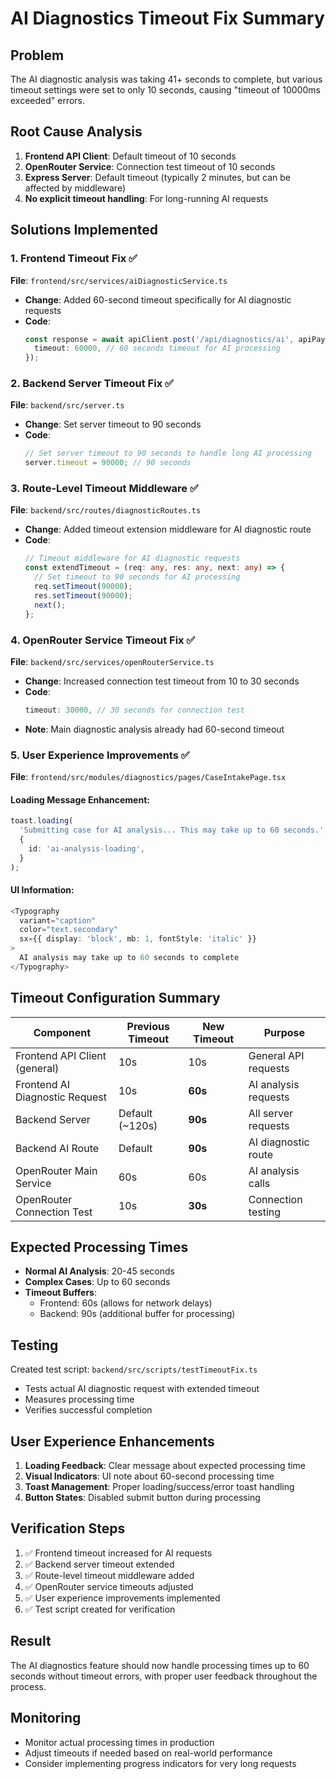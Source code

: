 # AI Diagnostics Timeout Fix Summary

## Problem

The AI diagnostic analysis was taking 41+ seconds to complete, but various timeout settings were set to only 10 seconds, causing "timeout of 10000ms exceeded" errors.

## Root Cause Analysis

1. **Frontend API Client**: Default timeout of 10 seconds
2. **OpenRouter Service**: Connection test timeout of 10 seconds
3. **Express Server**: Default timeout (typically 2 minutes, but can be affected by middleware)
4. **No explicit timeout handling**: For long-running AI requests

## Solutions Implemented

### 1. Frontend Timeout Fix ✅

**File**: `frontend/src/services/aiDiagnosticService.ts`

- **Change**: Added 60-second timeout specifically for AI diagnostic requests
- **Code**:
  ```typescript
  const response = await apiClient.post('/api/diagnostics/ai', apiPayload, {
    timeout: 60000, // 60 seconds timeout for AI processing
  });
  ```

### 2. Backend Server Timeout Fix ✅

**File**: `backend/src/server.ts`

- **Change**: Set server timeout to 90 seconds
- **Code**:
  ```typescript
  // Set server timeout to 90 seconds to handle long AI processing
  server.timeout = 90000; // 90 seconds
  ```

### 3. Route-Level Timeout Middleware ✅

**File**: `backend/src/routes/diagnosticRoutes.ts`

- **Change**: Added timeout extension middleware for AI diagnostic route
- **Code**:
  ```typescript
  // Timeout middleware for AI diagnostic requests
  const extendTimeout = (req: any, res: any, next: any) => {
    // Set timeout to 90 seconds for AI processing
    req.setTimeout(90000);
    res.setTimeout(90000);
    next();
  };
  ```

### 4. OpenRouter Service Timeout Fix ✅

**File**: `backend/src/services/openRouterService.ts`

- **Change**: Increased connection test timeout from 10 to 30 seconds
- **Code**:
  ```typescript
  timeout: 30000, // 30 seconds for connection test
  ```
- **Note**: Main diagnostic analysis already had 60-second timeout

### 5. User Experience Improvements ✅

**File**: `frontend/src/modules/diagnostics/pages/CaseIntakePage.tsx`

#### Loading Message Enhancement:

```typescript
toast.loading(
  'Submitting case for AI analysis... This may take up to 60 seconds.',
  {
    id: 'ai-analysis-loading',
  }
);
```

#### UI Information:

```typescript
<Typography
  variant="caption"
  color="text.secondary"
  sx={{ display: 'block', mb: 1, fontStyle: 'italic' }}
>
  AI analysis may take up to 60 seconds to complete
</Typography>
```

## Timeout Configuration Summary

| Component                      | Previous Timeout | New Timeout | Purpose              |
| ------------------------------ | ---------------- | ----------- | -------------------- |
| Frontend API Client (general)  | 10s              | 10s         | General API requests |
| Frontend AI Diagnostic Request | 10s              | **60s**     | AI analysis requests |
| Backend Server                 | Default (~120s)  | **90s**     | All server requests  |
| Backend AI Route               | Default          | **90s**     | AI diagnostic route  |
| OpenRouter Main Service        | 60s              | 60s         | AI analysis calls    |
| OpenRouter Connection Test     | 10s              | **30s**     | Connection testing   |

## Expected Processing Times

- **Normal AI Analysis**: 20-45 seconds
- **Complex Cases**: Up to 60 seconds
- **Timeout Buffers**:
  - Frontend: 60s (allows for network delays)
  - Backend: 90s (additional buffer for processing)

## Testing

Created test script: `backend/src/scripts/testTimeoutFix.ts`

- Tests actual AI diagnostic request with extended timeout
- Measures processing time
- Verifies successful completion

## User Experience Enhancements

1. **Loading Feedback**: Clear message about expected processing time
2. **Visual Indicators**: UI note about 60-second processing time
3. **Toast Management**: Proper loading/success/error toast handling
4. **Button States**: Disabled submit button during processing

## Verification Steps

1. ✅ Frontend timeout increased for AI requests
2. ✅ Backend server timeout extended
3. ✅ Route-level timeout middleware added
4. ✅ OpenRouter service timeouts adjusted
5. ✅ User experience improvements implemented
6. ✅ Test script created for verification

## Result

The AI diagnostics feature should now handle processing times up to 60 seconds without timeout errors, with proper user feedback throughout the process.

## Monitoring

- Monitor actual processing times in production
- Adjust timeouts if needed based on real-world performance
- Consider implementing progress indicators for very long requests
